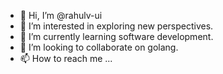 - 👋 Hi, I’m @rahulv-ui
- 👀 I’m interested in exploring new perspectives.
- 🌱 I’m currently learning software development.
- 💞️ I’m looking to collaborate on golang.
- 📫 How to reach me ...

<!---
rahulv-ui/rahulv-ui is a ✨ special ✨ repository because its `README.md` (this file) appears on your GitHub profile.
You can click the Preview link to take a look at your changes.
--->
